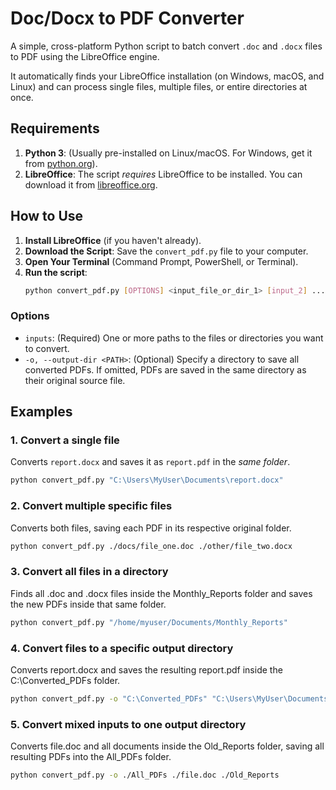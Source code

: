 # Doc/Docx to PDF Converter

A simple, cross-platform Python script to batch convert `.doc` and `.docx` files to PDF using the LibreOffice engine.

It automatically finds your LibreOffice installation (on Windows, macOS, and Linux) and can process single files, multiple files, or entire directories at once.

## Requirements

1.  **Python 3**: (Usually pre-installed on Linux/macOS. For Windows, get it from [python.org](https://www.python.org/)).
2.  **LibreOffice**: The script *requires* LibreOffice to be installed. You can download it from [libreoffice.org](https://www.libreoffice.org/).

## How to Use

1.  **Install LibreOffice** (if you haven't already).
2.  **Download the Script**: Save the `convert_pdf.py` file to your computer.
3.  **Open Your Terminal** (Command Prompt, PowerShell, or Terminal).
4.  **Run the script**:
    ```bash
    python convert_pdf.py [OPTIONS] <input_file_or_dir_1> [input_2] ...
    ```

### Options

* `inputs`: (Required) One or more paths to the files or directories you want to convert.
* `-o, --output-dir <PATH>`: (Optional) Specify a directory to save all converted PDFs. If omitted, PDFs are saved in the same directory as their original source file.

## Examples

### 1. Convert a single file

Converts `report.docx` and saves it as `report.pdf` in the *same folder*.

```bash
python convert_pdf.py "C:\Users\MyUser\Documents\report.docx"
```

### 2. Convert multiple specific files
Converts both files, saving each PDF in its respective original folder.

```bash
python convert_pdf.py ./docs/file_one.doc ./other/file_two.docx
```

### 3. Convert all files in a directory
Finds all .doc and .docx files inside the Monthly_Reports folder and saves the new PDFs inside that same folder.

```bash
python convert_pdf.py "/home/myuser/Documents/Monthly_Reports"
```

### 4. Convert files to a specific output directory
Converts report.docx and saves the resulting report.pdf inside the C:\Converted_PDFs folder.

```bash
python convert_pdf.py -o "C:\Converted_PDFs" "C:\Users\MyUser\Documents\report.docx"
```

### 5. Convert mixed inputs to one output directory
Converts file.doc and all documents inside the Old_Reports folder, saving all resulting PDFs into the All_PDFs folder.

```bash
python convert_pdf.py -o ./All_PDFs ./file.doc ./Old_Reports
```

